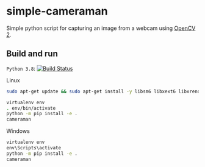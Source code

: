 # simple-cameraman

Simple python script for capturing an image from a webcam using [OpenCV 2](http://opencv.org/). 

## Build and run

`Python 3.8`: [![Build Status](https://travis-ci.org/kyhau/simple-cameraman.svg?branch=master)](https://travis-ci.org/kyhau/simple-cameraman)

Linux

```bash
sudo apt-get update && sudo apt-get install -y libsm6 libxext6 libxrender1

virtualenv env
. env/bin/activate
python -m pip install -e .
cameraman
```

Windows

```cmd
virtualenv env
env\Scripts\activate
python -m pip install -e .
cameraman
```
